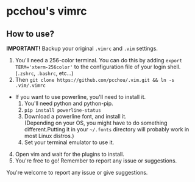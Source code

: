 pcchou's vimrc
===

How to use?
---

**IMPORTANT!**  Backup your original `.vimrc` and `.vim` settings.

1. You'll need a 256-color terminal. You can do this by adding ``export TERM='xterm-256color'`` to the configuration file of your login shell. (`.zshrc`, `.bashrc`, etc...)
2. Then ``git clone https://github.com/pcchou/.vim.git && ln -s .vim/.vimrc``
  * If you want to use powerline, you'll need to install it.
    1. You'll need python and python-pip.
    2. ``pip install powerline-status``
    3. Download a powerline font, and install it. <br>
       (Depending on your OS, you might have to do something different.Putting it in your `~/.fonts` directory will probably work in most Linux distros.)
    3. Set your terminal emulator to use it.
4. Open vim and wait for the plugins to install.
5. You're free to go! Remember to report any issue or suggestions.

You're welcome to report any issue or give suggestions.
